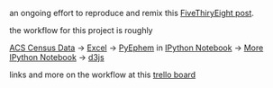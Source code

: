 an ongoing effort to reproduce and remix this [FiveThiryEight post](http://fivethirtyeight.com/datalab/which-cities-sleep-in-and-which-get-to-work-early/).

the workflow for this project is roughly

[ACS Census Data](http://factfinder2.census.gov/faces/nav/jsf/pages/searchresults.xhtml?refresh=t#none) -> [Excel](http://office.microsoft.com/en-us/excel/) -> [PyEphem](https://pypi.python.org/pypi/pyephem/) in [IPython Notebook](http://ipython.org/notebook.html) -> [More IPython Notebook](http://continuum.io/downloads) -> [d3js](https://github.com/mbostock/d3/wiki/Gallery)

links and more on the workflow at this [trello board](https://trello.com/b/0UVpjMok)